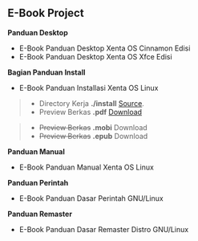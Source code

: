 ## E-Book Project
**Panduan Desktop** <!-- ([project](desktop)) -->
 * E-Book Panduan Desktop Xenta OS Cinnamon Edisi
   <!-- [.odt](../blob/master/e-book/desktop/E-Book%20Panduan%20Desktop%20Xenta%20OS%20Cinnamon%20Edisi.odt) -->
 * E-Book Panduan Desktop Xenta OS Xfce Edisi
   <!-- [.odt](../blob/master/e-book/desktop/E-Book%20Panduan%20Desktop%20Xenta%20OS%20Xfce%20Edisi.odt) -->

**Bagian Panduan Install** <!--  [project](install) -->
 * E-Book Panduan Installasi Xenta OS Linux
 > * Directory Kerja **./install** [Source](install).
 > * Preview Berkas **.pdf** [Download](https://github.com/xentaos/dokumentasi/raw/master/project/e-book/install/E-Book%20Panduan%20Installasi%20Xenta%20OS.pdf)
 <!-- (https://www.gitbook.com/download/pdf/book/xentaos/e-book-panduan-installasi-xenta-os) -->
  > * ~~Preview Berkas~~ **.mobi** Download <!-- (https://www.gitbook.com/download/mobi/book/xentaos/e-book-panduan-installasi-xenta-os) -->
 > * ~~Preview Berkas~~ **.epub** Download <!-- (https://www.gitbook.com/download/epub/book/xentaos/e-book-panduan-installasi-xenta-os) -->

 
**Panduan Manual** <!-- [project](manual) -->
 * E-Book Panduan Manual Xenta OS Linux

**Panduan Perintah** <!-- [project](perintah) -->
 * E-Book Panduan Dasar Perintah GNU/Linux
 
 **Panduan Remaster** <!-- [project](remaster) -->
 * E-Book Panduan Dasar Remaster Distro GNU/Linux

